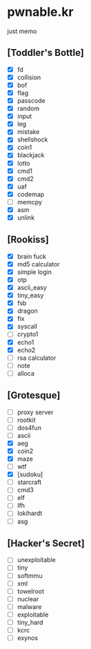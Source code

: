 # pwnable.kr
just memo

## [Toddler's Bottle]
- [x] fd
- [x] collision
- [x] bof
- [x] flag
- [x] passcode
- [x] random
- [x] input
- [x] leg
- [x] mistake
- [x] shellshock
- [x] coin1
- [x] blackjack
- [x] lotto
- [x] cmd1
- [x] cmd2
- [x] uaf
- [x] codemap
- [ ] memcpy
- [x] asm
- [x] unlink

## [Rookiss]
- [x] brain fuck
- [x] md5 calculator
- [x] simple login
- [x] otp
- [x] ascii_easy
- [x] tiny_easy
- [x] fsb
- [x] dragon
- [x] fix
- [x] syscall
- [ ] crypto1
- [x] echo1
- [x] echo2
- [ ] rsa calculator
- [ ] note
- [ ] alloca

## [Grotesque]
- [ ] proxy server
- [ ] rootkit
- [ ] dos4fun
- [ ] ascii
- [x] aeg
- [x] coin2
- [x] maze
- [ ] wtf
- [x] [sudoku]
- [ ] starcraft
- [ ] cmd3
- [ ] elf
- [ ] lfh
- [ ] lokihardt
- [ ] asg

## [Hacker's Secret]
- [ ] unexploitable
- [ ] tiny
- [ ] softmmu
- [ ] xml
- [ ] towelroot
- [ ] nuclear
- [ ] malware
- [ ] exploitable
- [ ] tiny_hard
- [ ] kcrc
- [ ] exynos
